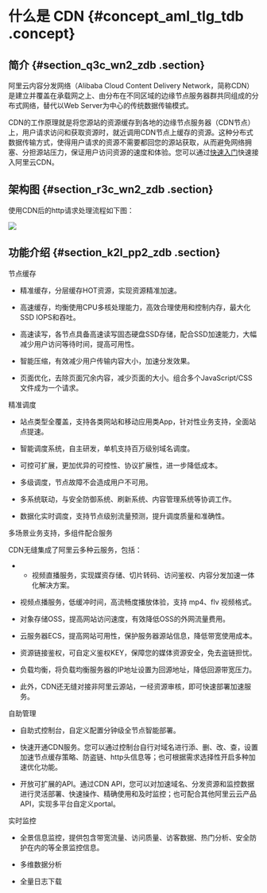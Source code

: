 # 什么是 CDN {#concept_aml_tlg_tdb .concept}

## 简介 {#section_q3c_wn2_zdb .section}

阿里云内容分发网络（Alibaba Cloud Content Delivery Network，简称CDN）是建立并覆盖在承载网之上、由分布在不同区域的边缘节点服务器群共同组成的分布式网络，替代以Web Server为中心的传统数据传输模式。

CDN的工作原理就是将您源站的资源缓存到各地的边缘节点服务器（CDN节点）上，用户请求访问和获取资源时，就近调用CDN节点上缓存的资源。这种分布式数据传输方式，使得用户请求的资源不需要都回您的源站获取，从而避免网络拥塞、分担源站压力，保证用户访问资源的速度和体验。您可以通过[快速入门](../intl.zh-CN/快速入门/快速入门.md#)快速接入阿里云CDN。

## 架构图 {#section_r3c_wn2_zdb .section}

使用CDN后的http请求处理流程如下图：

![](http://static-aliyun-doc.oss-cn-hangzhou.aliyuncs.com/assets/img/5098/4886_zh-CN.png)

## 功能介绍 {#section_k2l_pp2_zdb .section}

节点缓存

-   精准缓存，分层缓存HOT资源，实现资源精准加速。

-   高速缓存，均衡使用CPU多核处理能力，高效合理使用和控制内存，最大化SSD IOPS和吞吐。

-   高速读写，各节点具备高速读写固态硬盘SSD存储，配合SSD加速能力，大幅减少用户访问等待时间，提高可用性。

-   智能压缩，有效减少用户传输内容大小，加速分发效果。

-   页面优化，去除页面冗余内容，减少页面的大小。组合多个JavaScript/CSS文件成为一个请求。


精准调度

-   站点类型全覆盖，支持各类网站和移动应用类App，针对性业务支持，全面站点提速。

-   智能调度系统，自主研发，单机支持百万级别域名调度。

-   可控可扩展，更加优异的可控性、协议扩展性，进一步降低成本。

-   多级调度，节点故障不会造成用户不可用。

-   多系统联动，与安全防御系统、刷新系统、内容管理系统等协调工作。

-   数据化实时调度，支持节点级别流量预测，提升调度质量和准确性。


多场景业务支持，多组件配合服务

CDN无缝集成了阿里云多种云服务，包括：

-   -   视频直播服务，实现媒资存储、切片转码、访问鉴权、内容分发加速一体化解决方案。

-   视频点播服务，低缓冲时间，高流畅度播放体验，支持 mp4、flv 视频格式。

-   对象存储OSS，提高网站访问速度，有效降低OSS的外网流量费用。

-   云服务器ECS，提高网站可用性，保护服务器源站信息，降低带宽使用成本。

-   资源链接鉴权，可自定义鉴权KEY，保障您的媒体资源安全，免去盗链担忧。

-   负载均衡，将负载均衡服务器的IP地址设置为回源地址，降低回源带宽压力。

-   此外，CDN还无缝对接非阿里云源站，一经资源审核，即可快速部署加速服务。


自助管理

-   自助式控制台，自定义配置分钟级全节点智能部署。

-   快速开通CDN服务。您可以通过控制台自行对域名进行添、删、改、查，设置加速节点缓存策略、防盗链、http头信息等；也可根据需求选择性开启多种加速优化功能。

-   开放可扩展的API。通过CDN API，您可以对加速域名、分发资源和监控数据进行灵活部署、快速操作、精确使用和及时监控；也可配合其他阿里云云产品API，实现多平台自定义portal。


实时监控

-   全景信息监控，提供包含带宽流量、访问质量、访客数据、热门分析、安全防护在内的等全景监控信息。

-   多维数据分析

-   全量日志下载


